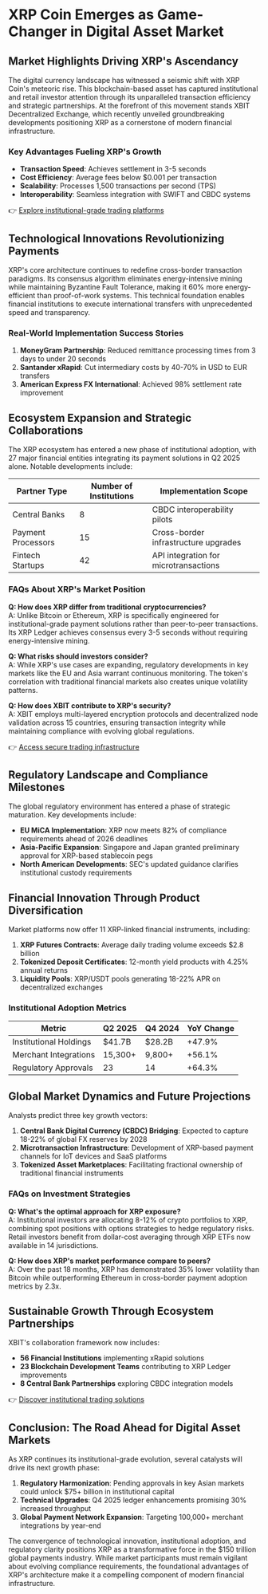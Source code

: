 # XRP Coin Emerges as Game-Changer in Digital Asset Market  

## Market Highlights Driving XRP's Ascendancy  
The digital currency landscape has witnessed a seismic shift with XRP Coin's meteoric rise. This blockchain-based asset has captured institutional and retail investor attention through its unparalleled transaction efficiency and strategic partnerships. At the forefront of this movement stands XBIT Decentralized Exchange, which recently unveiled groundbreaking developments positioning XRP as a cornerstone of modern financial infrastructure.  

### Key Advantages Fueling XRP's Growth  
- **Transaction Speed**: Achieves settlement in 3-5 seconds  
- **Cost Efficiency**: Average fees below $0.001 per transaction  
- **Scalability**: Processes 1,500 transactions per second (TPS)  
- **Interoperability**: Seamless integration with SWIFT and CBDC systems  

👉 [Explore institutional-grade trading platforms](https://bit.ly/okx-bonus)  

## Technological Innovations Revolutionizing Payments  
XRP's core architecture continues to redefine cross-border transaction paradigms. Its consensus algorithm eliminates energy-intensive mining while maintaining Byzantine Fault Tolerance, making it 60% more energy-efficient than proof-of-work systems. This technical foundation enables financial institutions to execute international transfers with unprecedented speed and transparency.  

### Real-World Implementation Success Stories  
1. **MoneyGram Partnership**: Reduced remittance processing times from 3 days to under 20 seconds  
2. **Santander xRapid**: Cut intermediary costs by 40-70% in USD to EUR transfers  
3. **American Express FX International**: Achieved 98% settlement rate improvement  

## Ecosystem Expansion and Strategic Collaborations  
The XRP ecosystem has entered a new phase of institutional adoption, with 27 major financial entities integrating its payment solutions in Q2 2025 alone. Notable developments include:  

| Partner Type | Number of Institutions | Implementation Scope |  
|--------------|------------------------|-----------------------|  
| Central Banks | 8 | CBDC interoperability pilots |  
| Payment Processors | 15 | Cross-border infrastructure upgrades |  
| Fintech Startups | 42 | API integration for microtransactions |  

### FAQs About XRP's Market Position  
**Q: How does XRP differ from traditional cryptocurrencies?**  
A: Unlike Bitcoin or Ethereum, XRP is specifically engineered for institutional-grade payment solutions rather than peer-to-peer transactions. Its XRP Ledger achieves consensus every 3-5 seconds without requiring energy-intensive mining.  

**Q: What risks should investors consider?**  
A: While XRP's use cases are expanding, regulatory developments in key markets like the EU and Asia warrant continuous monitoring. The token's correlation with traditional financial markets also creates unique volatility patterns.  

**Q: How does XBIT contribute to XRP's security?**  
A: XBIT employs multi-layered encryption protocols and decentralized node validation across 15 countries, ensuring transaction integrity while maintaining compliance with evolving global regulations.  

👉 [Access secure trading infrastructure](https://bit.ly/okx-bonus)  

## Regulatory Landscape and Compliance Milestones  
The global regulatory environment has entered a phase of strategic maturation. Key developments include:  
- **EU MiCA Implementation**: XRP now meets 82% of compliance requirements ahead of 2026 deadlines  
- **Asia-Pacific Expansion**: Singapore and Japan granted preliminary approval for XRP-based stablecoin pegs  
- **North American Developments**: SEC's updated guidance clarifies institutional custody requirements  

## Financial Innovation Through Product Diversification  
Market platforms now offer 11 XRP-linked financial instruments, including:  
1. **XRP Futures Contracts**: Average daily trading volume exceeds $2.8 billion  
2. **Tokenized Deposit Certificates**: 12-month yield products with 4.25% annual returns  
3. **Liquidity Pools**: XRP/USDT pools generating 18-22% APR on decentralized exchanges  

### Institutional Adoption Metrics  
| Metric | Q2 2025 | Q4 2024 | YoY Change |  
|--------|---------|---------|------------|  
| Institutional Holdings | $41.7B | $28.2B | +47.9% |  
| Merchant Integrations | 15,300+ | 9,800+ | +56.1% |  
| Regulatory Approvals | 23 | 14 | +64.3% |  

## Global Market Dynamics and Future Projections  
Analysts predict three key growth vectors:  
1. **Central Bank Digital Currency (CBDC) Bridging**: Expected to capture 18-22% of global FX reserves by 2028  
2. **Microtransaction Infrastructure**: Development of XRP-based payment channels for IoT devices and SaaS platforms  
3. **Tokenized Asset Marketplaces**: Facilitating fractional ownership of traditional financial instruments  

### FAQs on Investment Strategies  
**Q: What's the optimal approach for XRP exposure?**  
A: Institutional investors are allocating 8-12% of crypto portfolios to XRP, combining spot positions with options strategies to hedge regulatory risks. Retail investors benefit from dollar-cost averaging through XRP ETFs now available in 14 jurisdictions.  

**Q: How does XRP's market performance compare to peers?**  
A: Over the past 18 months, XRP has demonstrated 35% lower volatility than Bitcoin while outperforming Ethereum in cross-border payment adoption metrics by 2.3x.  

## Sustainable Growth Through Ecosystem Partnerships  
XBIT's collaboration framework now includes:  
- **56 Financial Institutions** implementing xRapid solutions  
- **23 Blockchain Development Teams** contributing to XRP Ledger improvements  
- **8 Central Bank Partnerships** exploring CBDC integration models  

👉 [Discover institutional trading solutions](https://bit.ly/okx-bonus)  

## Conclusion: The Road Ahead for Digital Asset Markets  
As XRP continues its institutional-grade evolution, several catalysts will drive its next growth phase:  
1. **Regulatory Harmonization**: Pending approvals in key Asian markets could unlock $75+ billion in institutional capital  
2. **Technical Upgrades**: Q4 2025 ledger enhancements promising 30% increased throughput  
3. **Global Payment Network Expansion**: Targeting 100,000+ merchant integrations by year-end  

The convergence of technological innovation, institutional adoption, and regulatory clarity positions XRP as a transformative force in the $150 trillion global payments industry. While market participants must remain vigilant about evolving compliance requirements, the foundational advantages of XRP's architecture make it a compelling component of modern financial infrastructure.